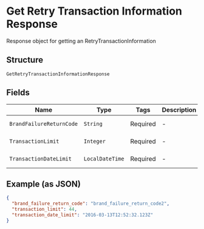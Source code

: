 
# Get Retry Transaction Information Response

Response object for getting an RetryTransactionInformation

## Structure

`GetRetryTransactionInformationResponse`

## Fields

| Name | Type | Tags | Description | Getter | Setter |
|  --- | --- | --- | --- | --- | --- |
| `BrandFailureReturnCode` | `String` | Required | - | String getBrandFailureReturnCode() | setBrandFailureReturnCode(String brandFailureReturnCode) |
| `TransactionLimit` | `Integer` | Required | - | Integer getTransactionLimit() | setTransactionLimit(Integer transactionLimit) |
| `TransactionDateLimit` | `LocalDateTime` | Required | - | LocalDateTime getTransactionDateLimit() | setTransactionDateLimit(LocalDateTime transactionDateLimit) |

## Example (as JSON)

```json
{
  "brand_failure_return_code": "brand_failure_return_code2",
  "transaction_limit": 44,
  "transaction_date_limit": "2016-03-13T12:52:32.123Z"
}
```


